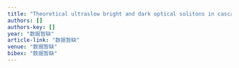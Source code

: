 ```yaml
---
title: "Theoretical ultraslow bright and dark optical solitons in cascade-type GaAs/AlGaAs multiple quantum wells"
authors: []
authors-key: []
year: "数据暂缺"
article-link: "数据暂缺"
venue: "数据暂缺"
bibex: "数据暂缺"
---
```

